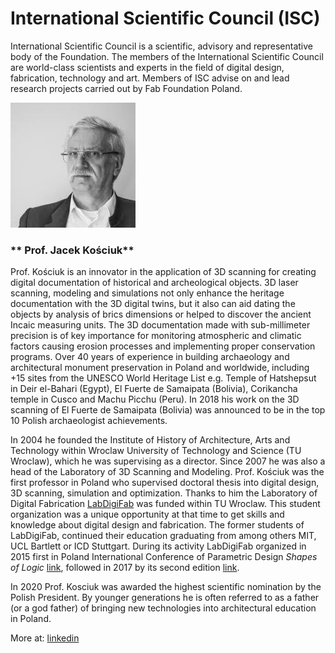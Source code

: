 
# International Scientific Council (ISC)

International Scientific Council is a scientific, advisory and representative body of the Foundation. The members of the International Scientific Council are world-class scientists and experts in the field of digital design, fabrication, technology and art. Members of ISC advise on and lead research projects carried out by Fab Foundation Poland. 

![](./assets/jacek-kosciuk.jpg)
### ** Prof. Jacek Kościuk**

Prof. Kościuk is an innovator in the application of 3D scanning for creating digital documentation of historical and archeological objects. 3D laser scanning, modeling and simulations not only enhance the heritage documentation with the 3D digital twins, but it also can aid dating the objects by analysis of brics dimensions or helped to discover the ancient Incaic measuring units. The 3D documentation made with sub-millimeter precision is of key importance for monitoring atmospheric and climatic factors causing erosion processes and implementing proper conservation programs. Over 40 years of experience in building archaeology and architectural monument preservation in Poland and worldwide, including +15 sites from the UNESCO World Heritage List e.g.  Temple of Hatshepsut in Deir el-Bahari (Egypt), El Fuerte de Samaipata (Bolivia), Corikancha temple in Cusco and  Machu Picchu (Peru). In 2018 his work on the 3D scanning of El Fuerte de Samaipata (Bolivia) was announced to be in the top 10 Polish archaeologist achievements.

In 2004 he founded the Institute of History of Architecture, Arts and Technology within Wroclaw University of Technology and Science (TU Wroclaw), which he was supervising as a director. Since 2007 he was also a head of the Laboratory of 3D Scanning and Modeling. Prof. Kościuk was the first professor in Poland who supervised doctoral thesis into digital design, 3D scanning, simulation and optimization. Thanks to him the Laboratory of Digital Fabrication [LabDigiFab](https://labdigifab.wordpress.com/) was funded within TU Wroclaw. This student organization was a unique opportunity at that time to get skills and knowledge about digital design and fabrication. The former students of LabDigiFab, continued their education graduating from among others MIT, UCL Bartlett or ICD Stuttgart.  During its activity LabDigiFab organized in 2015 first in Poland International Conference of Parametric Design *Shapes of Logic* [link](https://shapesoflogic.wordpress.com/), followed in 2017 by its second edition [link](https://es-la.facebook.com/shapesoflogic/). 

In 2020 Prof. Kosciuk was awarded the highest scientific nomination by the Polish President. By younger generations he is often referred to as a father (or a god father) of bringing new technologies into architectural education in Poland. 

More at: [linkedin](https://www.linkedin.com/in/jacek-ko%C5%9Bciuk-1347452/)

